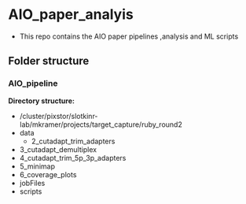 # AIO_paper_analyis

* This repo contains the AIO paper pipelines ,analysis and ML scripts


## Folder structure

### AIO_pipeline
**Directory structure:**
* /cluster/pixstor/slotkinr-lab/mkramer/projects/target_capture/ruby_round2
* data
  - 2_cutadapt_trim_adapters
* 3_cutadapt_demultiplex
* 4_cutadapt_trim_5p_3p_adapters
* 5_minimap
* 6_coverage_plots
* jobFiles
* scripts

      
